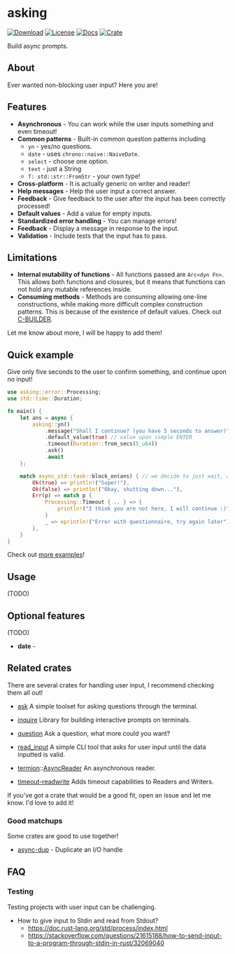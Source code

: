 # asking
[![Download](https://img.shields.io/crates/d/asking)](https://crates.io/crates/asking)
[![License](https://img.shields.io/crates/l/asking)](https://github.com/saona-raimundo/asking)
[![Docs](https://docs.rs/asking/badge.svg)](https://docs.rs/asking/)
[![Crate](https://img.shields.io/crates/v/asking.svg)](https://crates.io/crates/asking)

Build async prompts.

## About

Ever wanted non-blocking user input? Here you are!

## Features

- **Asynchronous** - You can work while the user inputs something and even timeout!
- **Common patterns** - Built-in common question patterns including 
  - `yn` - yes/no questions.
  - `date` - uses `chrono::naive::NaiveDate`.
  - `select` - choose one option.
  - `text` - just a String
  - `T: std::str::FromStr` - your own type!
- **Cross-platform** - It is actually generic on writer and reader!
- **Help messages** - Help the user input a correct answer.
- **Feedback** - Give feedback to the user after the input has been correctly processed!
- **Default values** - Add a value for empty inputs.
- **Standardized error handling** - You can manage errors!
- **Feedback** - Display a message in response to the input.
- **Validation** - Include tests that the input has to pass.


## Limitations

- **Internal mutability of functions** - All functions passed are `Arc<dyn Fn>`. This  allows both functions and closures, but it means that functions can not hold any mutable references inside.
- **Consuming methods** - Methods are consuming allowing one-line constructions, while making more difficult complex construction patterns. This is because of the existence of default values. Check out [C-BUILDER](https://rust-lang.github.io/api-guidelines/type-safety.html#c-builder).

Let me know about more, I will be happy to add them!

## Quick example

Give only five seconds to the user to confirm something, and continue upon no input!

```rust
use asking::error::Processing;
use std::time::Duration;

fn main() {
    let ans = async {
        asking::yn()
            .message("Shall I continue? (you have 5 seconds to answer)")
            .default_value(true) // value upon simple ENTER
            .timeout(Duration::from_secs(5_u64))
            .ask()
            .await
    };

    match async_std::task::block_on(ans) { // we decide to just wait, at most five secs
        Ok(true) => println!("Super!"),
        Ok(false) => println!("Okay, shutting down..."),
        Err(p) => match p {
            Processing::Timeout { .. } => {
                println!("I think you are not here, I will continue :)") // Automatic decision!
            }
            _ => eprintln!("Error with questionnaire, try again later"),
        },
    }
}

```



Check out [more examples](https://github.com/saona-raimundo/asking/tree/main/examples)!

## Usage

(TODO)

## Optional features

(TODO)

- **date** - 

## Related crates

There are several crates for handling user input, I recommend checking them all out! 

- [ask](https://crates.io/crates/ask) 
  A simple toolset for asking questions through the terminal.
- [inquire](https://crates.io/crates/inquire) 
  Library for building interactive prompts on terminals.

- [question](https://crates.io/crates/question)
  Ask a question, what more could you want?
- [read_input](https://crates.io/crates/read_input)
  A simple CLI tool that asks for user input until the data inputted is valid.
- [termion](https://docs.rs/termion/1.5.6/termion/index.html)::[AsyncReader](https://docs.rs/termion/1.5.6/termion/struct.AsyncReader.html)
  An asynchronous reader.
- [timeout-readwrite](https://crates.io/crates/timeout-readwrite)
  Adds timeout capabilities to Readers and Writers.

If you've got a crate that would be a good fit, open an issue and let me know. I'd love to add it!

### Good matchups

Some crates are good to use together!

- [async-dup](https://crates.io/crates/async-dup) - Duplicate an I/O handle

## FAQ

### Testing

Testing projects with user input can be challenging.

- How to give input to Stdin and read from Stdout?
  - https://doc.rust-lang.org/std/process/index.html
  - https://stackoverflow.com/questions/21615188/how-to-send-input-to-a-program-through-stdin-in-rust/32069040
